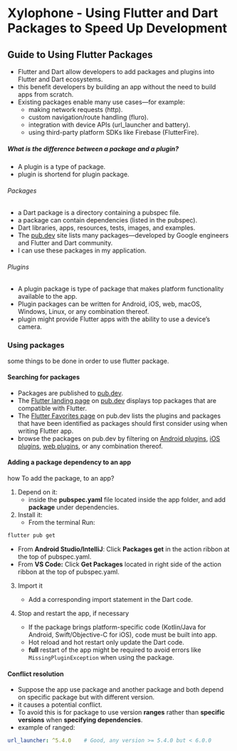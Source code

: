 # Xylophone - Using Flutter and Dart Packages to Speed Up Development

## Guide to Using Flutter Packages
- Flutter and Dart allow developers to add packages and plugins into Flutter and Dart ecosystems.
- this benefit developers by building an app without the need to build apps from scratch.
- Existing packages enable many use cases—for example:
  -  making network requests (http).
  -  custom navigation/route handling (fluro).
  -  integration with device APIs (url_launcher and battery).
  -  using third-party platform SDKs like Firebase (FlutterFire).


##### What is the difference between a package and a plugin?
- A plugin is a type of package.
- plugin is shortend for plugin package.

###### Packages
- a Dart package is a directory containing a pubspec file.
- a package can contain dependencies (listed in the pubspec).
- Dart libraries, apps, resources, tests, images, and examples.
- The [pub.dev](https://pub.dev/) site lists many packages—developed by Google engineers and Flutter and Dart community.
- I can use these packages in my application.
###### Plugins
- A plugin package is type of package that makes platform functionality available to the app.
- Plugin packages can be written for Android, iOS, web, macOS, Windows, Linux, or any combination thereof.
- plugin might provide Flutter apps with the ability to use a device’s camera.

### Using packages
some things to be done in order to use flutter package.

#### Searching for packages
- Packages are published to [pub.dev](https://pub.dev/).
- The [Flutter landing page](https://pub.dev/flutter/packages) on [pub.dev](https://pub.dev/) displays top packages that are compatible with Flutter.
- The [Flutter Favorites page](https://pub.dev/flutter/favorites) on pub.dev lists the plugins and packages that have been identified as packages should first consider using when writing Flutter app.
- browse the packages on pub.dev by filtering on [Android plugins](https://pub.dev/flutter/packages?platform=android), [iOS plugins](https://pub.dev/flutter/packages?platform=ios), [web plugins](https://pub.dev/flutter/packages?platform=web), or any combination thereof.

#### Adding a package dependency to an app
how To add the package, to an app?
1. Depend on it:
   - inside the **pubspec.yaml** file located inside the app folder, and add **package** under dependencies.
2. Install it:
   * From the terminal Run:
```bash 
flutter pub get
```
   - From **Android Studio/IntelliJ**: Click **Packages get** in the action ribbon at the top of pubspec.yaml.
   - From **VS Code:** Click **Get Packages** located in right side of the action ribbon at the top of pubspec.yaml.

3. Import it
   - Add a corresponding import statement in the Dart code.

4. Stop and restart the app, if necessary
   - If the package brings platform-specific code (Kotlin/Java for Android, Swift/Objective-C for iOS), code must be built into app.
   - Hot reload and hot restart only update the Dart code.
   - **full** restart of the app might be required to avoid errors like `MissingPluginException` when using the package.

#### Conflict resolution
- Suppose the app use package and another package and both depend on specific package but with different version.
- it causes a potential conflict.
- To avoid this is for package to use version **ranges** rather than **specific versions** when **specifying dependencies**.
- example of ranged:
```yaml
url_launcher: ^5.4.0    # Good, any version >= 5.4.0 but < 6.0.0
```